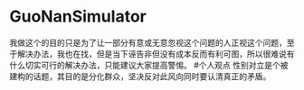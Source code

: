 # GuoNanSimulator
我做这个的目的只是为了让一部分有意或无意忽视这个问题的人正视这个问题，至于解决办法，我也在找，但是当下诬告非但没有成本反而有利可图，所以很难说有什么切实可行的解决办法，只能建议大家提高警惕。
#个人观点
性别对立是个被建构的话题，其目的是分化群众，坚决反对此风向同时要认清真正的矛盾。

